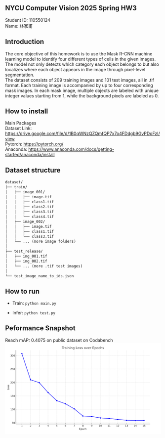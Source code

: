 ## NYCU Computer Vision 2025 Spring HW3     
Student ID: 110550124     
Name: 林家甫     

## Introduction 
The core objective of this homework is to use the Mask R-CNN machine learning model to identify four different types of cells in the given images. The model not only detects which category each object belongs to but also localizes where each object appears in the image through pixel-level segmentation.     
The dataset consists of 209 training images and 101 test images, all in .tif format. Each training image is accompanied by up to four corresponding mask images. In each mask image, multiple objects are labeled with unique integer values starting from 1, while the background pixels are labeled as 0.        
   

## How to install 
Main Packages   
Dataset Link: https://drive.google.com/file/d/1B0qWNzQZQmfQP7x7o4FDdgb9GvPDoFzI/view     
Pytorch: https://pytorch.org/       
Anaconda: https://www.anaconda.com/docs/getting-started/anaconda/install        


## Dataset structure   
```
dataset/
├── train/
│   ├── image_001/
│   │   ├── image.tif
│   │   ├── class1.tif
│   │   ├── class2.tif
│   │   ├── class3.tif
│   │   └── class4.tif
│   ├── image_002/
│   │   ├── image.tif
│   │   ├── class1.tif
│   │   └── class3.tif
│   └── ... (more image folders)
│   
├── test_release/
│   ├── img_001.tif
│   ├── img_002.tif
│   └── ... (more .tif test images)
│
└── test_image_name_to_ids.json

```

## How to run
- Train: 
    `python main.py` 

- Infer: 
    `python test.py`
 
## Peformance Snapshot    
Reach mAP: 0.4075 on public dataset on Codabench    
![alt text](image.png)
